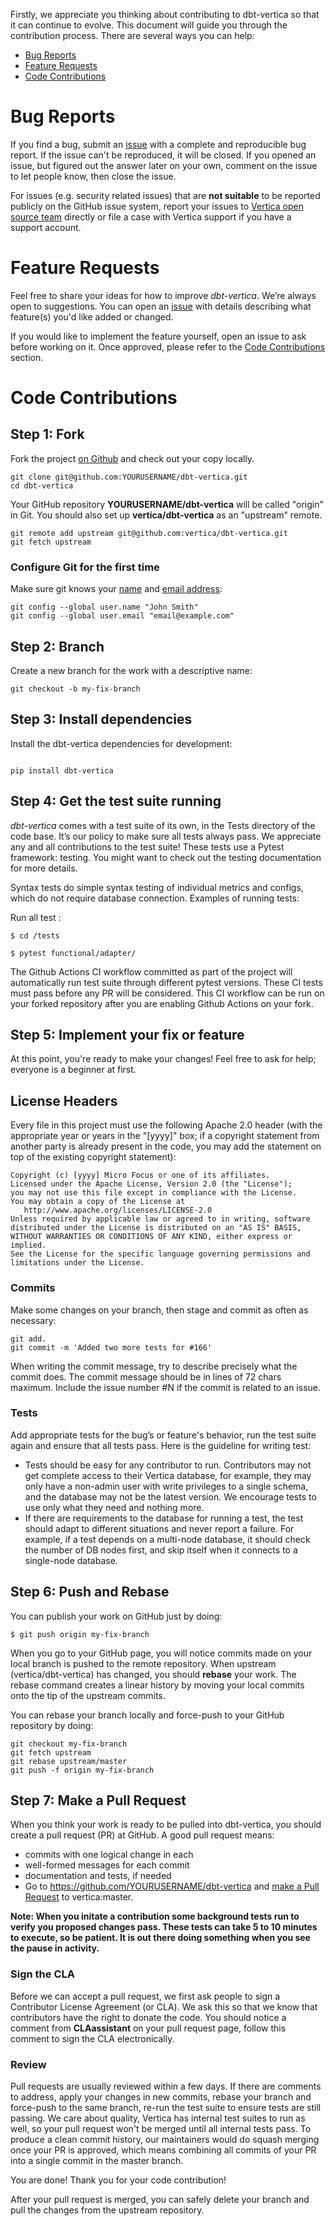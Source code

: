 Firstly, we appreciate you thinking about contributing to dbt-vertica so that it can continue to evolve.
This document will guide you through the contribution process. There are several ways you can help:

 - [Bug Reports](#bug-reports)
 - [Feature Requests](#feature-requests)
 - [Code Contributions](#code-contributions)

# Bug Reports

If you find a bug, submit an [issue](https://github.com/vertica/dbt-vertica/issues) with a complete and reproducible bug report. If the issue can't be reproduced, it will be closed. If you opened an issue, but figured out the answer later on your own, comment on the issue to let people know, then close the issue.

For issues (e.g. security related issues) that are **not suitable** to be reported publicly on the GitHub issue system, report your issues to [Vertica open source team](mailto:vertica-opensrc@microfocus.com) directly or file a case with Vertica support if you have a support account.

# Feature Requests

Feel free to share your ideas for how to improve *dbt-vertica*. We’re always open to suggestions.
You can open an [issue](https://github.com/vertica/dbt-vertica/issues)
with details describing what feature(s) you'd like added or changed.

If you would like to implement the feature yourself, open an issue to ask before working on it. Once approved, please refer to the [Code Contributions](#code-contributions) section.

# Code Contributions

## Step 1: Fork
Fork the project [on Github](https://github.com/vertica/dbt-vertica)  and check out your copy locally.
```shell
git clone git@github.com:YOURUSERNAME/dbt-vertica.git
cd dbt-vertica
```
Your GitHub repository **YOURUSERNAME/dbt-vertica** will be called "origin" in Git. 
You should also set up **vertica/dbt-vertica** as an "upstream" remote.

```shell
git remote add upstream git@github.com:vertica/dbt-vertica.git
git fetch upstream
```
### Configure Git for the first time

Make sure git knows your [name](https://help.github.com/articles/setting-your-username-in-git/ "Set commit username in Git") and [email address](https://help.github.com/articles/setting-your-commit-email-address-in-git/ "Set commit email address in Git"):

```shell
git config --global user.name "John Smith"
git config --global user.email "email@example.com"
```

## Step 2: Branch

Create a new branch for the work with a descriptive name:
```shell
git checkout -b my-fix-branch
```

## Step 3: Install dependencies

Install the dbt-vertica dependencies for development:
```shell

pip install dbt-vertica

```

## Step 4: Get the test suite running

*dbt-vertica* comes with a test suite of its own, in the Tests directory of the code base. It’s our policy to make sure all tests always pass.
We appreciate any and all contributions to the test suite! These tests use a Pytest framework: testing. You might want to check out the testing documentation for more details.

Syntax tests do simple syntax testing of individual metrics and configs, which do not require database connection. Examples of running tests:

Run all test :
```shell
$ cd /tests
```
```shell
$ pytest functional/adapter/
```

The Github Actions CI workflow committed as part of the project will automatically run test suite through different pytest versions. These CI tests must pass before any PR will be considered. This CI workflow can be run on your forked repository after you are enabling Github Actions on your fork.

## Step 5: Implement your fix or feature

At this point, you're ready to make your changes! Feel free to ask for help; everyone is a beginner at first.
## License Headers
Every file in this project must use the following Apache 2.0 header (with the appropriate year or years in the "[yyyy]" box; if a copyright statement from another party is already present in the code, you may add the statement on top of the existing copyright statement):

```
Copyright (c) [yyyy] Micro Focus or one of its affiliates.
Licensed under the Apache License, Version 2.0 (the "License");
you may not use this file except in compliance with the License.
You may obtain a copy of the License at
   http://www.apache.org/licenses/LICENSE-2.0
Unless required by applicable law or agreed to in writing, software
distributed under the License is distributed on an "AS IS" BASIS,
WITHOUT WARRANTIES OR CONDITIONS OF ANY KIND, either express or implied.
See the License for the specific language governing permissions and
limitations under the License.
```

### Commits
Make some changes on your branch, then stage and commit as often as necessary:
```shell
git add.
git commit -m 'Added two more tests for #166'
```
When writing the commit message, try to describe precisely what the commit does. The commit message should be in lines of 72 chars maximum. Include the issue number #N if the commit is related to an issue.

### Tests
Add appropriate tests for the bug’s or feature's behavior, run the test suite again and ensure that all tests pass. Here is the guideline for writing test:
 - Tests should be easy for any contributor to run. Contributors may not get complete access to their Vertica database, for example, they may only have a non-admin user with write privileges to a single schema, and the database may not be the latest version. We encourage tests to use only what they need and nothing more.
 - If there are requirements to the database for running a test, the test should adapt to different situations and never report a failure. For example, if a test depends on a multi-node database, it should check the number of DB nodes first, and skip itself when it connects to a single-node database.

## Step 6: Push and Rebase

You can publish your work on GitHub just by doing:
```shell
$ git push origin my-fix-branch
```
When you go to your GitHub page, you will notice commits made on your local branch is pushed to the remote repository.
When upstream (vertica/dbt-vertica) has changed, you should **rebase** your work. The rebase command creates a linear history by moving your local commits onto the tip of the upstream commits.

You can rebase your branch locally and force-push to your GitHub repository by doing:

```shell
git checkout my-fix-branch
git fetch upstream
git rebase upstream/master
git push -f origin my-fix-branch
```

## Step 7: Make a Pull Request

When you think your work is ready to be pulled into dbt-vertica, you should create a pull request (PR) at GitHub.
A good pull request means:

- commits with one logical change in each
- well-formed messages for each commit
- documentation and tests, if needed
- Go to https://github.com/YOURUSERNAME/dbt-vertica  and [make a Pull Request](https://help.github.com/articles/creating-a-pull-request/) to vertica:master.

**Note: When you initate a contribution some background tests run to verify you proposed changes pass. These tests can take 5 to 10 minutes to execute, so be patient. It is out there doing something when you see the pause in activity.**

### Sign the CLA

Before we can accept a pull request, we first ask people to sign a Contributor License Agreement (or CLA). We ask this so that we know that contributors have the right to donate the code. You should notice a comment from **CLAassistant**  on your pull request page, follow this comment to sign the CLA electronically.

### Review

Pull requests are usually reviewed within a few days. If there are comments to address, apply your changes in new commits, rebase your branch and force-push to the same branch, re-run the test suite to ensure tests are still passing. We care about quality, Vertica has internal test suites to run as well, so your pull request won't be merged until all internal tests pass. To produce a clean commit history, our maintainers would do squash merging once your PR is approved, which means combining all commits of your PR into a single commit in the master branch.

You are done! Thank you for your code contribution!

After your pull request is merged, you can safely delete your branch and pull the changes from the upstream repository.